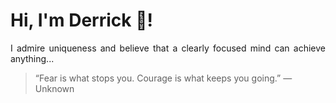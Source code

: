 # Hi, I'm Derrick 👋!
<p align="justify">I admire uniqueness and believe that a clearly focused mind can achieve anything...</p> 
<!-- #quote-start -->
<blockquote>&ldquo;Fear is what stops you. Courage is what keeps you going.&rdquo; &mdash; <footer>Unknown</footer></blockquote>
<!-- #quote-end -->
